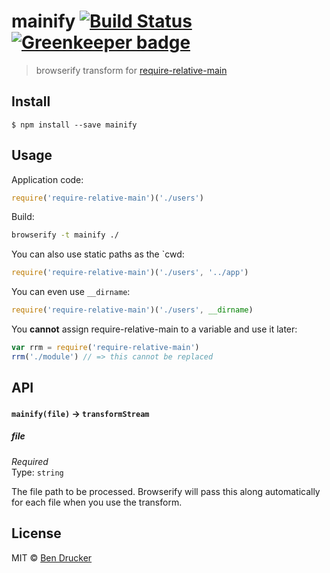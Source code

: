 # mainify [![Build Status](https://travis-ci.org/bendrucker/mainify.svg?branch=master)](https://travis-ci.org/bendrucker/mainify) [![Greenkeeper badge](https://badges.greenkeeper.io/bendrucker/mainify.svg)](https://greenkeeper.io/)

> browserify transform for [require-relative-main](https://github.com/bendrucker/require-relative-main)


## Install

```
$ npm install --save mainify
```


## Usage

Application code:

```js
require('require-relative-main')('./users')
```

Build:

```sh
browserify -t mainify ./
```

You can also use static paths as the `cwd:

```js
require('require-relative-main')('./users', '../app')
```

You can even use `__dirname`:

```js
require('require-relative-main')('./users', __dirname)
```

You **cannot** assign require-relative-main to a variable and use it later:

```js
var rrm = require('require-relative-main')
rrm('./module') // => this cannot be replaced
```

## API

#### `mainify(file)` -> `transformStream`


##### file

*Required*  
Type: `string`

The file path to be processed. Browserify will pass this along automatically for each file when you use the transform.

## License

MIT © [Ben Drucker](http://bendrucker.me)
